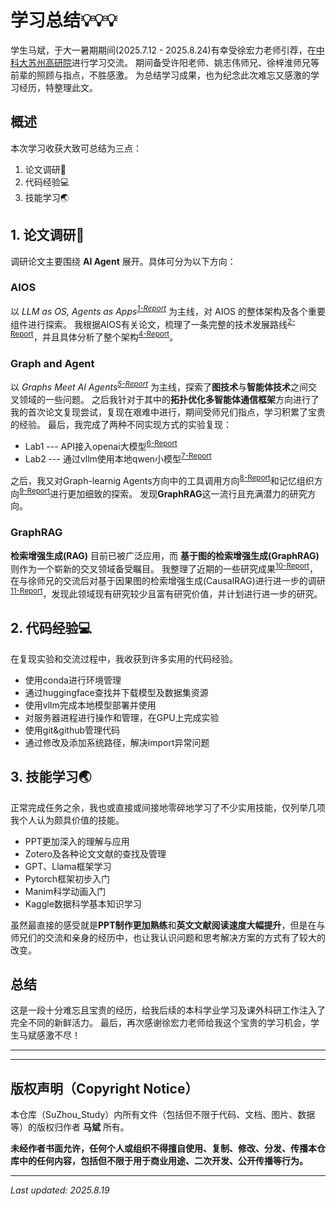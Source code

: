 # 学习总结💡💡💡

学生马斌，于大一暑期期间(2025.7.12 - 2025.8.24)有幸受徐宏力老师引荐，在<u>中科大苏州高研院</u>进行学习交流。
期间备受许阳老师、姚志伟师兄、徐梓淮师兄等前辈的照顾与指点，不胜感激。
为总结学习成果，也为纪念此次难忘又感激的学习经历，特整理此文。

## 概述
本次学习收获大致可总结为三点：
1. 论文调研📑
2. 代码经验💻
3. 技能学习🌏

## 1. 论文调研📑
调研论文主要围绕 **AI Agent** 展开。具体可分为以下方向：

### AIOS
以 *LLM as OS, Agents as Apps<sup>[1-Report](SuZhou_Study/Report_PPTs/1-Report-20250712.pdf)</sup>* 为主线，对 AIOS 的整体架构及各个重要组件进行探索。
我根据AIOS有关论文，梳理了一条完整的技术发展路线<sup>[2-Report](SuZhou_Study/Report_PPTs/2-Report-20250716.pdf)</sup>，并且具体分析了整个架构<sup>[4-Report](SuZhou_Study/Report_PPTs/4-Report-20250718.pdf)</sup>。

### Graph and Agent
以 *Graphs Meet AI Agents<sup>[5-Report](SuZhou_Study/Report_PPTs/5-Report-20250721-图基智能体综述.pdf)</sup>* 为主线，探索了**图技术**与**智能体技术**之间交叉领域的一些问题。
之后我针对于其中的**拓扑优化多智能体通信框架**方向进行了我的首次论文复现尝试，复现在艰难中进行，期间受师兄们指点，学习积累了宝贵的经验。
最后，我完成了两种不同实现方式的实验复现：
- Lab1 --- API接入openai大模型<sup>[6-Report](SuZhou_Study/Report_PPTs/6-Report-20250723.pdf)</sup>
- Lab2 --- 通过vllm使用本地qwen小模型<sup>[7-Report](SuZhou_Study/Report_PPTs/7-Report-20250725.pdf)</sup>

之后，我又对Graph-learnig Agents方向中的工具调用方向<sup>[8-Report](SuZhou_Study/Report_PPTs/8-Report-20250801-工具调用方向.pdf)</sup>和记忆组织方向<sup>[9-Report](SuZhou_Study/Report_PPTs/9-Report-20250804-记忆组织方向.pdf)</sup>进行更加细致的探索。
发现**GraphRAG**这一流行且充满潜力的研究方向。

### GraphRAG
**检索增强生成(RAG)** 目前已被广泛应用，而 **基于图的检索增强生成(GraphRAG)** 则作为一个崭新的交叉领域备受瞩目。
我整理了近期的一些研究成果<sup>[10-Report](SuZhou_Study/Report_PPTs/10-Report-20250810-GraphRAG.pdf)</sup>，在与徐师兄的交流后对基于因果图的检索增强生成(CausalRAG)进行进一步的调研<sup>[11-Report](SuZhou_Study/Report_PPTs/11-Report-20250813-RAGandcCausalRAG.pdf)</sup>，发现此领域现有研究较少且富有研究价值，并计划进行进一步的研究。

## 2. 代码经验💻
在复现实验和交流过程中，我收获到许多实用的代码经验。

- 使用conda进行环境管理
- 通过huggingface查找并下载模型及数据集资源
- 使用vllm完成本地模型部署并使用
- 对服务器进程进行操作和管理，在GPU上完成实验
- 使用git&github管理代码
- 通过修改及添加系统路径，解决import异常问题

## 3. 技能学习🌏
正常完成任务之余，我也或直接或间接地零碎地学习了不少实用技能，仅列举几项我个人认为颇具价值的技能。

- PPT更加深入的理解与应用
- Zotero及各种论文文献的查找及管理
- GPT、Llama框架学习
- Pytorch框架初步入门
- Manim科学动画入门
- Kaggle数据科学基本知识学习

虽然最直接的感受就是**PPT制作更加熟练**和**英文文献阅读速度大幅提升**，但是在与师兄们的交流和亲身的经历中，也让我认识问题和思考解决方案的方式有了较大的改变。

## 总结
这是一段十分难忘且宝贵的经历，给我后续的本科学业学习及课外科研工作注入了完全不同的新鲜活力。
最后，再次感谢徐宏力老师给我这个宝贵的学习机会，学生马斌感激不尽！


---
---
## 版权声明（Copyright Notice）
本仓库（SuZhou_Study）内所有文件（包括但不限于代码、文档、图片、数据等）的版权归作者 **马斌** 所有。

**未经作者书面允许，任何个人或组织不得擅自使用、复制、修改、分发、传播本仓库中的任何内容，包括但不限于用于商业用途、二次开发、公开传播等行为。**

---
*Last updated: 2025.8.19*


